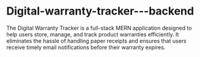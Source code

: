 # Digital-warranty-tracker---backend
The Digital Warranty Tracker is a full-stack MERN application designed to help users store, manage, and track product warranties efficiently. It eliminates the hassle of handling paper receipts and ensures that users receive timely email notifications before their warranty expires.
